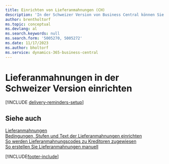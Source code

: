 ```yaml
---
title: Einrichten von Lieferanmahnungen (CH)
description: 'In der Schweizer Version von Business Central können Sie Lieferanmahnungen nutzen, um Verkäufer über verspätete Lieferungen zu mahnen.'
author: brentholtorf
ms.topic: conceptual
ms.devlang: al
ms.search.keywords: null
ms.search.form: '5005270, 5005272'
ms.date: 11/17/2023
ms.author: bholtorf
ms.service: dynamics-365-business-central
---
```

# <a name="set-up-delivery-reminders-in-the-swiss-version"></a>Lieferanmahnungen in der Schweizer Version einrichten

[!INCLUDE [delivery-reminders-setup](../includes/ATCHDE/delivery-reminders-setup.md)]

## <a name="see-also"></a>Siehe auch

[Lieferanmahnungen](delivery-reminders.md)  
[Bedingungen, Stufen und Text der Lieferanmahnungen einrichten](how-to-set-up-delivery-reminder-terms-levels-and-text.md)  
[So werden Lieferanmahnungscodes zu Kreditoren zugewiesen](how-to-assign-delivery-reminder-codes-to-vendors.md)  
[So erstellen Sie Lieferanmahnungen manuell](how-to-create-delivery-reminders-manually.md)


[!INCLUDE[footer-include](../../includes/footer-banner.md)]
